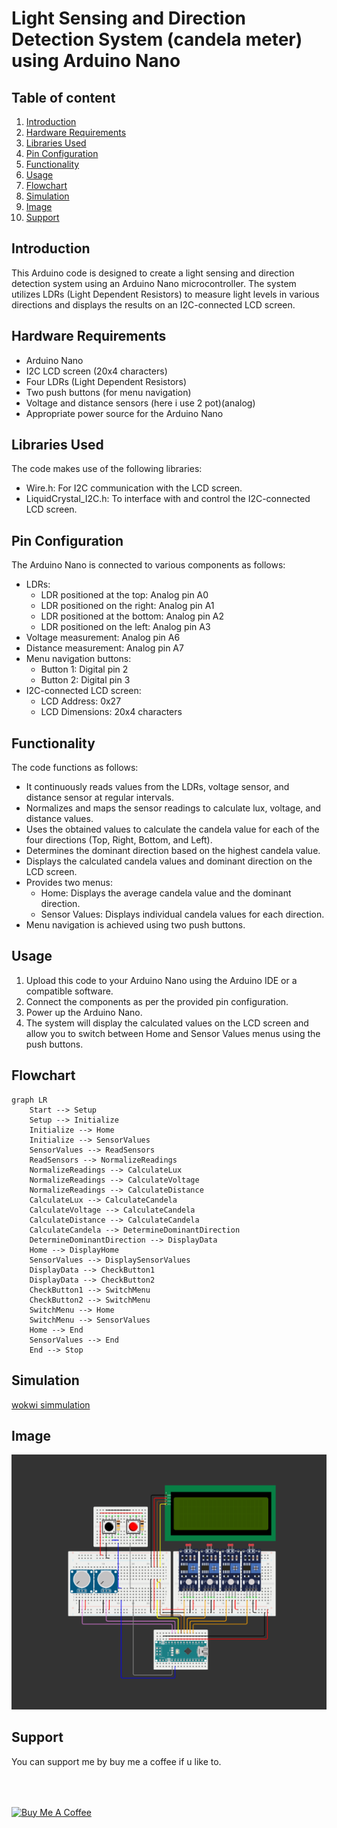 # Light Sensing and Direction Detection System (candela meter) using Arduino Nano

## Table of content

1. [Introduction](#introduction)
2. [Hardware Requirements](#hardware-requirements)
3. [Libraries Used](#libraries-used)
4. [Pin Configuration](#pin-configuration)
5. [Functionality](#functionality)
6. [Usage](#usage)
7. [Flowchart](#flowchart)
8. [Simulation](#simulation)
9. [Image](#image)
10. [Support](#support)

## Introduction

This Arduino code is designed to create a light sensing and direction detection system using an Arduino Nano microcontroller. The system utilizes LDRs (Light Dependent Resistors) to measure light levels in various directions and displays the results on an I2C-connected LCD screen.

## Hardware Requirements

- Arduino Nano
- I2C LCD screen (20x4 characters)
- Four LDRs (Light Dependent Resistors)
- Two push buttons (for menu navigation)
- Voltage and distance sensors (here i use 2 pot)(analog)
- Appropriate power source for the Arduino Nano

## Libraries Used

The code makes use of the following libraries:

- Wire.h: For I2C communication with the LCD screen.
- LiquidCrystal_I2C.h: To interface with and control the I2C-connected LCD screen.

## Pin Configuration

The Arduino Nano is connected to various components as follows:

- LDRs:
  - LDR positioned at the top: Analog pin A0
  - LDR positioned on the right: Analog pin A1
  - LDR positioned at the bottom: Analog pin A2
  - LDR positioned on the left: Analog pin A3
- Voltage measurement: Analog pin A6
- Distance measurement: Analog pin A7
- Menu navigation buttons:
  - Button 1: Digital pin 2
  - Button 2: Digital pin 3
- I2C-connected LCD screen:
  - LCD Address: 0x27
  - LCD Dimensions: 20x4 characters

## Functionality

The code functions as follows:

- It continuously reads values from the LDRs, voltage sensor, and distance sensor at regular intervals.
- Normalizes and maps the sensor readings to calculate lux, voltage, and distance values.
- Uses the obtained values to calculate the candela value for each of the four directions (Top, Right, Bottom, and Left).
- Determines the dominant direction based on the highest candela value.
- Displays the calculated candela values and dominant direction on the LCD screen.
- Provides two menus:
  - Home: Displays the average candela value and the dominant direction.
  - Sensor Values: Displays individual candela values for each direction.
- Menu navigation is achieved using two push buttons.

## Usage

1. Upload this code to your Arduino Nano using the Arduino IDE or a compatible software.
2. Connect the components as per the provided pin configuration.
3. Power up the Arduino Nano.
4. The system will display the calculated values on the LCD screen and allow you to switch between Home and Sensor Values menus using the push buttons.

## Flowchart

```mermaid
graph LR
    Start --> Setup
    Setup --> Initialize
    Initialize --> Home
    Initialize --> SensorValues
    SensorValues --> ReadSensors
    ReadSensors --> NormalizeReadings
    NormalizeReadings --> CalculateLux
    NormalizeReadings --> CalculateVoltage
    NormalizeReadings --> CalculateDistance
    CalculateLux --> CalculateCandela
    CalculateVoltage --> CalculateCandela
    CalculateDistance --> CalculateCandela
    CalculateCandela --> DetermineDominantDirection
    DetermineDominantDirection --> DisplayData
    Home --> DisplayHome
    SensorValues --> DisplaySensorValues
    DisplayData --> CheckButton1
    DisplayData --> CheckButton2
    CheckButton1 --> SwitchMenu
    CheckButton2 --> SwitchMenu
    SwitchMenu --> Home
    SwitchMenu --> SensorValues
    Home --> End
    SensorValues --> End
    End --> Stop
```

## Simulation

[wokwi simmulation](https://wokwi.com/projects/379985688564603905)

## Image

![image](img/01.png)

## Support

You can support me by buy me a coffee if u like to.

<div align="left">
<!--   <h4>And you can also support me by <a href="https://www.buymeacoffee.com/azzar" target="_blank">buying me coffee</a></h4> -->
  <a href="https://www.buymeacoffee.com/azzar" target="_blank">
    <img src="https://cdn.buymeacoffee.com/buttons/v2/default-yellow.png" alt="Buy Me A Coffee" style="height: 42px !important;width: 151.9px !important; margin-top: 50px !important;">
  </a>
</div>
